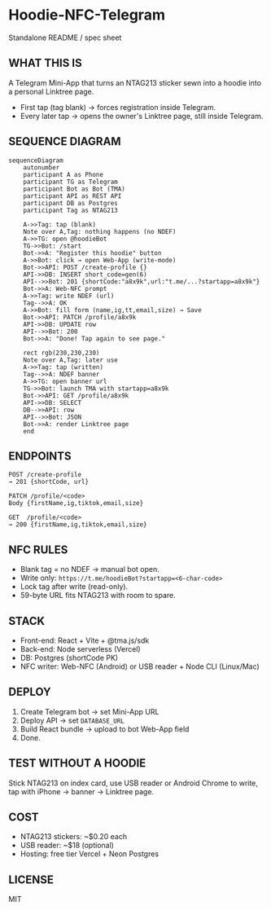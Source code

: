 # Hoodie-NFC-Telegram  
Standalone README / spec sheet

## WHAT THIS IS
A Telegram Mini-App that turns an NTAG213 sticker sewn into a hoodie into a personal Linktree page.  
- First tap (tag blank) → forces registration inside Telegram.  
- Every later tap → opens the owner's Linktree page, still inside Telegram.

## SEQUENCE DIAGRAM
```mermaid
sequenceDiagram
    autonumber
    participant A as Phone
    participant TG as Telegram
    participant Bot as Bot (TMA)
    participant API as REST API
    participant DB as Postgres
    participant Tag as NTAG213

    A->>Tag: tap (blank)
    Note over A,Tag: nothing happens (no NDEF)
    A->>TG: open @hoodieBot
    TG->>Bot: /start
    Bot->>A: "Register this hoodie" button
    A->>Bot: click → open Web-App (write-mode)
    Bot->>API: POST /create-profile {}
    API->>DB: INSERT short_code=gen(6)
    API-->>Bot: 201 {shortCode:"a8x9k",url:"t.me/...?startapp=a8x9k"}
    Bot->>A: Web-NFC prompt
    A->>Tag: write NDEF (url)
    Tag-->>A: OK
    A->>Bot: fill form (name,ig,tt,email,size) → Save
    Bot->>API: PATCH /profile/a8x9k
    API->>DB: UPDATE row
    API-->>Bot: 200
    Bot->>A: "Done! Tap again to see page."

    rect rgb(230,230,230)
    Note over A,Tag: later use
    A->>Tag: tap (written)
    Tag-->>A: NDEF banner
    A->>TG: open banner url
    TG->>Bot: launch TMA with startapp=a8x9k
    Bot->>API: GET /profile/a8x9k
    API->>DB: SELECT
    DB-->>API: row
    API-->>Bot: JSON
    Bot->>A: render Linktree page
    end
```

## ENDPOINTS
```
POST /create-profile  
→ 201 {shortCode, url}

PATCH /profile/<code>  
Body {firstName,ig,tiktok,email,size}

GET  /profile/<code>  
→ 200 {firstName,ig,tiktok,email,size}
```

## NFC RULES
- Blank tag = no NDEF → manual bot open.  
- Write only: `https://t.me/hoodieBot?startapp=<6-char-code>`  
- Lock tag after write (read-only).  
- 59-byte URL fits NTAG213 with room to spare.

## STACK
- Front-end: React + Vite + @tma.js/sdk  
- Back-end: Node serverless (Vercel)  
- DB: Postgres (shortCode PK)  
- NFC writer: Web-NFC (Android) or USB reader + Node CLI (Linux/Mac)

## DEPLOY
1. Create Telegram bot → set Mini-App URL  
2. Deploy API → set `DATABASE_URL`  
3. Build React bundle → upload to bot Web-App field  
4. Done.

## TEST WITHOUT A HOODIE
Stick NTAG213 on index card, use USB reader or Android Chrome to write, tap with iPhone → banner → Linktree page.

## COST
- NTAG213 stickers: ~$0.20 each  
- USB reader: ~$18 (optional)  
- Hosting: free tier Vercel + Neon Postgres

## LICENSE
MIT
